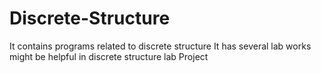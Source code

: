 # Discrete-Structure
It contains programs related to discrete structure
It has several lab works might be helpful in discrete structure lab Project

